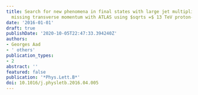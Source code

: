 ```yaml
---
title: Search for new phenomena in final states with large jet multiplicities and
  missing transverse momentum with ATLAS using $sqrts =$ 13 TeV proton-proton collisions
date: '2016-01-01'
draft: true
publishDate: '2020-10-05T22:47:33.394240Z'
authors:
- Georges Aad
- ' others'
publication_types:
- 2
abstract: ''
featured: false
publication: '*Phys.Lett.B*'
doi: 10.1016/j.physletb.2016.04.005
---
```


